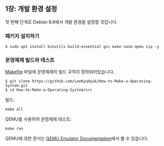 ## 1장: 개발 환경 설정

첫 번째 단계로 Debian 8.6에서 개발 환경을 설정할 것입니다.

### **패키지 설치하기**

```
$ sudo apt install binutils build-essential gcc make nasm qemu zip -y
```

### **운영체제 빌드와 테스트**

[Makefile](https://github.com/LeeKyuHyuk/How-to-Make-a-Operating-System/blob/master/src/Makefile) 파일에 운영체제의 빌드 규칙이 정의되어있습니다.

```
$ git clone https://github.com/LeeKyuHyuk/How-to-Make-a-Operating-System.git
$ cd How-to-Make-a-Operating-System/src
```

빌드:

```
make all
```

QEMU를 사용하여 운영체제 테스트:

```
make run
```

QEMU에 대한 문서는 [QEMU Emulator Documentation](http://wiki.qemu.org/download/qemu-doc.html)에서 볼 수 있습니다.

